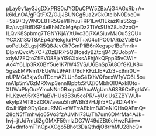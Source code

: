 pLay9v1ay3JgDXxPRS0rJYGDuCPW5ZBxAjG4AGxRb+A=
k6kLnOA/gPQtFXZ/OJjJBUNCg5ua2vGkOteIbN0Dxe0=
+Sz9+3yWNQE8TR5GeI/IFhuuFRP1Lw01EkazKlaSSxg=
Ez/uvglEtifDSP4eBhMZoMgApDz2TlVsSUhZ8Ja2zoQ=
ILQvK8Spbmg7TGNYKjAY/tUvc36j7XASiuvMJOu52QU=
YCXXt18QT8AEp4aNekglurPOT+x04cfPO01ARbzVbBQ=
aoPeUxZLgsjKI5Q8JJvCh7GmP1iB6nXegspe1BeFmrk=
DIpmQvxV57C+Z0zElR7r5QBfcedyBZtcrj94DSUobpY=
xdyM7EQtoZflEV088jxYiSGXxksAEhjAkQFpp35vCWI=
Ao4Y6LIp3RX0BY5ue1K7lW45VS/U6BnSp7A8OfGKLK8=
5gssEMPNm17EUeWL9FAhit/BdFKFzLtE+Zb3+x9nr0U=
nUPMGt3kjw9uTDcmAZLUn8oS41XhVQfoexW1yVG6L5o=
mA1p5mV6zMRXwp3ennl8pbfx5fUZi0MbhOIOAxklOto=
XUWuPIqOuzYmuNNn0Bxqp4HAxaWgUmA6SB6CePgtI4Y=
HLKzvc95rX3YlaBVHUs3B3u5coPR/+yUxlUsZZBYWUI=
ekyIp2MT85ZI3Oi7aeau5frdWBh37HJjh5+CyRDIA4Y=
6xJH6jth9DyQoauRMC+nWFrrAEbImBJOaNIQHsQAFmQ=
28qN5fTmhwjq65Vo3fzAJMNi73U/Th7um6DMrMa4AJk=
hvj+jtUd7mUi2gGMXF59mIzDG7W49dZBt6cHwzPJiiw=
24+dmfomT1nCpxXCgo5Bhot3DaQthdjO8rrhMU28hcQ=
